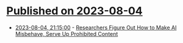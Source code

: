 # [Published on 2023-08-04](index.md)

* [2023-08-04, 21:15:00](https://soylentnews.org/article.pl?sid=23/08/03/229241&from=rss) - [Researchers Figure Out How to Make AI Misbehave, Serve Up Prohibited Content](https://soylentnews.org/article.pl?sid=23/08/03/229241&from=rss)
